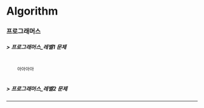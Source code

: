 Algorithm
=============
### 프로그래머스
##### > 프로그래머스_레벨1 문제
<pre>
  <code>
    아아아아
  </code>
</pre>


##### > 프로그래머스_레벨2 문제
***
